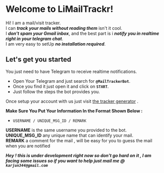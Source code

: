 # Welcome to LiMailTrackr!

Hi! I am a mail/visit tracker. <br>
I can ***track your mails without reading them*** isn't it cool.<br>
I ***don't spam your Gmail inbox***,
 and the best part is i ***notify you in realtime right in your telegram chat***.<br>
I am very easy to setUp ***no installation required***.


## Let's get you started
You just need to have Telegram to receive realtime notifications.

- Open Your Telegram and just search for **`@MailTrackerBot`**.
- Once you find it just open it and click on **`START`**.
- Just follow the steps the bot provides you.

Once setup your account with us just visit   [the tracker generator](http://arjun344.pythonanywhere.com/) .

**Make Sure You Put Your Information In the Format Shown Below :**
- `USERNAME / UNIQUE_MSG_ID / REMARK`

**USERNAME** is the same username you provided to the bot.<br>
**UNIQUE_MSG_ID** any unique name that can identify your mail.<br>
**REMARK** a comment for the mail , will be easy for you to guess the mail when you are notified

***Hey !  this is under development right now so don't go hard on it , I am facing some issues so if you want to help just mail me @ `karjun344@gmail.com`***

